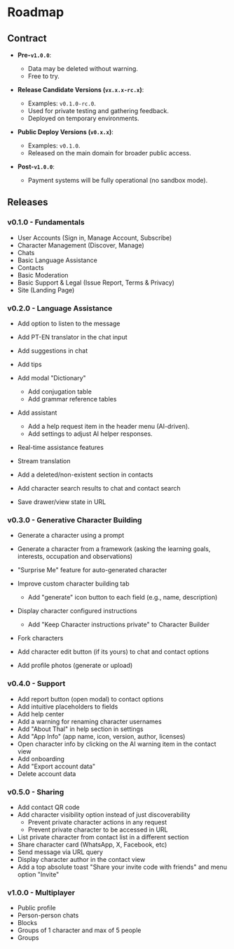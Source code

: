 # Roadmap

## Contract

- **Pre-`v1.0.0`**:
  - Data may be deleted without warning.
  - Free to try.

- **Release Candidate Versions (`vx.x.x-rc.x`)**:
  - Examples: `v0.1.0-rc.0`.
  - Used for private testing and gathering feedback.
  - Deployed on temporary environments.

- **Public Deploy Versions (`v0.x.x`)**:
  - Examples: `v0.1.0`.
  - Released on the main domain for broader public access.

- **Post-`v1.0.0`**:
  - Payment systems will be fully operational (no sandbox mode).

## Releases

### v0.1.0 - Fundamentals

- User Accounts (Sign in, Manage Account, Subscribe)
- Character Management (Discover, Manage)
- Chats
- Basic Language Assistance
- Contacts
- Basic Moderation
- Basic Support & Legal (Issue Report, Terms & Privacy)
- Site (Landing Page)

### v0.2.0 - Language Assistance

- Add option to listen to the message
- Add PT-EN translator in the chat input
- Add suggestions in chat
- Add tips
- Add modal "Dictionary"
  - Add conjugation table
  - Add grammar reference tables
- Add assistant
  - Add a help request item in the header menu (AI-driven).
  - Add settings to adjust AI helper responses.
- Real-time assistance features

- Stream translation
- Add a deleted/non-existent section in contacts
- Add character search results to chat and contact search

- Save drawer/view state in URL

### v0.3.0 - Generative Character Building

- Generate a character using a prompt
- Generate a character from a framework (asking the learning goals, interests, occupation and observations)
- "Surprise Me" feature for auto-generated character
- Improve custom character building tab
  - Add "generate" icon button to each field (e.g., name, description)
- Display character configured instructions
  - Add "Keep Character instructions private" to Character Builder
- Fork characters
- Add character edit button (if its yours) to chat and contact options

- Add profile photos (generate or upload)

### v0.4.0 - Support

- Add report button (open modal) to contact options
- Add intuitive placeholders to fields
- Add help center
- Add a warning for renaming character usernames
- Add "About Thal" in help section in settings
- Add "App Info" (app name, icon, version, author, licenses)
- Open character info by clicking on the AI warning item in the contact view
- Add onboarding
- Add "Export account data"
- Delete account data

### v0.5.0 - Sharing

- Add contact QR code
- Add character visibility option instead of just discoverability
  - Prevent private character actions in any request
  - Prevent private character to be accessed in URL
- List private character from contact list in a different section
- Share character card (WhatsApp, X, Facebook, etc)
- Send message via URL query
- Display character author in the contact view
- Add a top absolute toast "Share your invite code with friends" and menu option "Invite"

### v1.0.0 - Multiplayer

- Public profile
- Person-person chats
- Blocks
- Groups of 1 character and max of 5 people
- Groups

